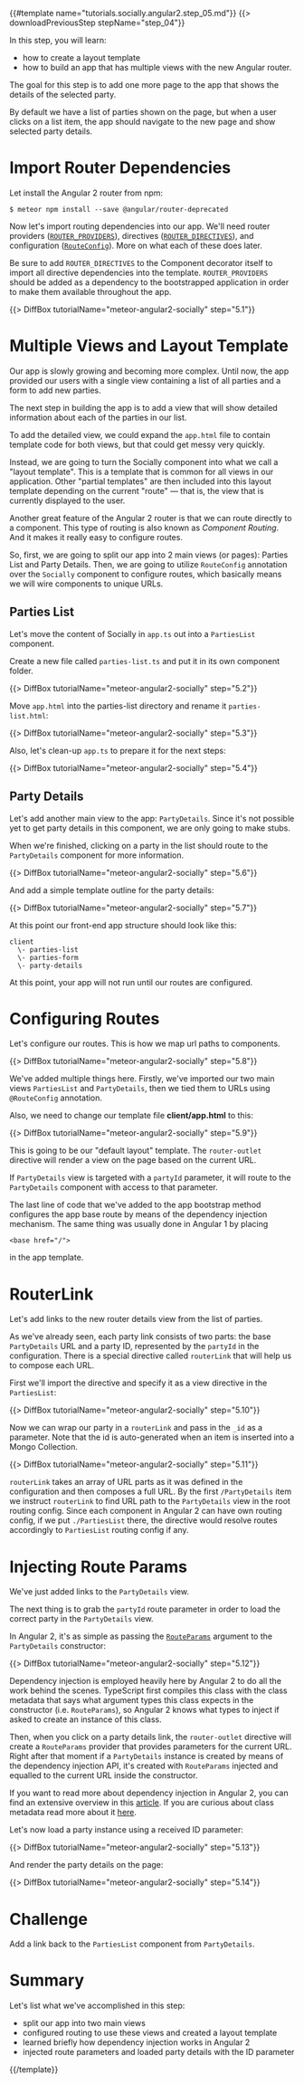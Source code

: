 {{#template name="tutorials.socially.angular2.step_05.md"}}
{{> downloadPreviousStep stepName="step_04"}}

In this step, you will learn:

-  how to create a layout template
-  how to build an app that has multiple views with the new Angular router.

The goal for this step is to add one more page to the app that shows the details of the selected party.

By default we have a list of parties shown on the page, but when a user clicks on a list item, the app should navigate to the new page and show selected party details.

# Import Router Dependencies

Let install the Angular 2 router from npm:

    $ meteor npm install --save @angular/router-deprecated

Now let's import routing dependencies into our app. We'll need router providers ([`ROUTER_PROVIDERS`](https://angular.io/docs/ts/latest/api/router/ROUTER_PROVIDERS-let.html)), directives ([`ROUTER_DIRECTIVES`](https://angular.io/docs/ts/latest/api/router/ROUTER_DIRECTIVES-let.html)), and configuration ([`RouteConfig`](https://angular.io/docs/ts/latest/api/router/RouteConfig-var.html)). More on what each of these does later.

Be sure to add `ROUTER_DIRECTIVES` to the Component decorator itself to import all directive dependencies into the template. `ROUTER_PROVIDERS` should be added as a dependency to the bootstrapped application in order to make them available throughout the app.

{{> DiffBox tutorialName="meteor-angular2-socially" step="5.1"}}

# Multiple Views and Layout Template

Our app is slowly growing and becoming more complex.
Until now, the app provided our users with a single view containing a list of all parties and a form to add new parties.

The next step in building the app is to add a view that will show detailed information about each of the parties in our list.

To add the detailed view, we could expand the `app.html` file to contain template code for both views, but that could get messy very quickly.

Instead, we are going to turn the Socially component into what we call a "layout template". This is a template that is common for all views in our application.
Other "partial templates" are then included into this layout template depending on the current "route" — that is, the view that is currently displayed to the user.

Another great feature of the Angular 2 router is that we can route directly to a component.
This type of routing is also known as _Component Routing_. And it makes it really easy to configure routes.

So, first, we are going to split our app into 2 main views (or pages): Parties List and Party Details.
Then, we are going to utilize `RouteConfig` annotation over the `Socially` component
to configure routes, which basically means we will wire components to unique URLs.

## Parties List

Let's move the content of Socially in `app.ts` out into a `PartiesList` component.

Create a new file called `parties-list.ts` and put it in its own component folder.

{{> DiffBox tutorialName="meteor-angular2-socially" step="5.2"}}

Move `app.html` into the parties-list directory and rename it `parties-list.html`:

{{> DiffBox tutorialName="meteor-angular2-socially" step="5.3"}}

Also, let's clean-up `app.ts` to prepare it for the next steps:

{{> DiffBox tutorialName="meteor-angular2-socially" step="5.4"}}

## Party Details

Let's add another main view to the app: `PartyDetails`.
Since it's not possible yet to get party details in this component, we are only going to make stubs.

When we're finished, clicking on a party in the list should route to the `PartyDetails` component for more information.

{{> DiffBox tutorialName="meteor-angular2-socially" step="5.6"}}

And add a simple template outline for the party details:

{{> DiffBox tutorialName="meteor-angular2-socially" step="5.7"}}

At this point our front-end app structure should look like this:

    client
      \- parties-list
      \- parties-form
      \- party-details

At this point, your app will not run until our routes are configured.

# Configuring Routes

Let's configure our routes. This is how we map url paths to components.

{{> DiffBox tutorialName="meteor-angular2-socially" step="5.8"}}

We've added multiple things here. Firstly, we've imported
our two main views `PartiesList` and `PartyDetails`,
then we tied them to URLs using `@RouteConfig` annotation.

Also, we need to change our template file **client/app.html** to this:

{{> DiffBox tutorialName="meteor-angular2-socially" step="5.9"}}

This is going to be our "default layout" template. The `router-outlet` directive will
render a view on the page based on the current URL.

If `PartyDetails` view is targeted with a `partyId` parameter, it will route to the `PartyDetails` component with access to that parameter.

The last line of code that we've added to the app bootstrap method
configures the app base route by means of the dependency injection mechanism.
The same thing was usually done in Angular 1 by placing

    <base href="/">

in the app template.

# RouterLink

Let's add links to the new router details view from the list of parties.

As we've already seen, each party link consists of two parts: the base `PartyDetails`
URL and a party ID, represented by the `partyId` in the configuration.
There is a special directive called `routerLink` that will help us to compose each URL.

First we'll import the directive and specify it as a view directive in the `PartiesList`:

{{> DiffBox tutorialName="meteor-angular2-socially" step="5.10"}}

Now we can wrap our party in a `routerLink` and pass in the `_id` as a parameter. Note that the id is auto-generated when an item is inserted into a Mongo Collection.

{{> DiffBox tutorialName="meteor-angular2-socially" step="5.11"}}

`routerLink` takes an array of URL parts as it was defined in the configuration and
then composes a full URL. By the first `/PartyDetails` item we instruct `routerLink` to
find URL path to the `PartyDetails` view in the root routing config.
Since each component in Angular 2 can have own routing config,
if we put `./PartiesList` there, the directive would resolve routes accordingly to
`PartiesList` routing config if any.

# Injecting Route Params

We've just added links to the `PartyDetails` view.

The next thing is to grab the `partyId` route parameter in order to load the correct party in the `PartyDetails` view.

In Angular 2, it's as simple as passing the [`RouteParams`](https://angular.io/docs/ts/latest/api/router/RouteParams-class.html) argument to the `PartyDetails` constructor:

{{> DiffBox tutorialName="meteor-angular2-socially" step="5.12"}}

Dependency injection is employed heavily here by Angular 2 to do all the work behind the scenes.
TypeScript first compiles this class with the class metadata that says what argument types this class expects in the constructor (i.e. `RouteParams`),
so Angular 2 knows what types to inject if asked to create an instance of this class.

Then, when you click on a party details link, the `router-outlet` directive will create a `RouteParams` provider that provides
parameters for the current URL. Right after that moment if a `PartyDetails` instance is created by means of the dependency injection API, it's created with `RouteParams` injected and equalled to the current URL inside the constructor.

If you want to read more about dependency injection in Angular 2, you can find an extensive overview in this [article](http://blog.thoughtram.io/angular/2015/05/18/dependency-injection-in-angular-2.html).
If you are curious about class metadata read more about it [here](http://blog.thoughtram.io/angular/2015/09/17/resolve-service-dependencies-in-angular-2.html).

Let's now load a party instance using a received ID parameter:

{{> DiffBox tutorialName="meteor-angular2-socially" step="5.13"}}

And render the party details on the page:

{{> DiffBox tutorialName="meteor-angular2-socially" step="5.14"}}

# Challenge

Add a link back to the `PartiesList` component from `PartyDetails`.

# Summary

Let's list what we've accomplished in this step:

- split our app into two main views
- configured routing to use these views and created a layout template
- learned briefly how dependency injection works in Angular 2
- injected route parameters and loaded party details with the ID parameter

{{/template}}
